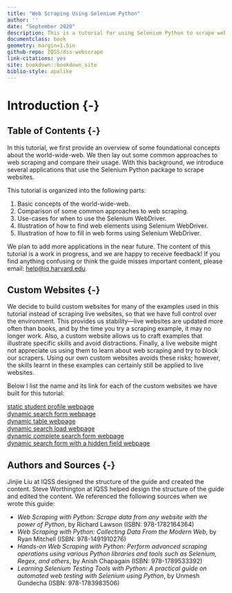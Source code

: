 ```yaml
---
title: "Web Scraping Using Selenium Python"
author: ''
date: "September 2020"
description: This is a tutorial for using Selenium Python to scrape websites
documentclass: book
geometry: margin=1.5in
github-repo: IQSS/dss-webscrape
link-citations: yes
site: bookdown::bookdown_site
biblio-style: apalike
---
```


# Introduction {-}

## Table of Contents {-}

In this tutorial, we first provide an overview of some foundational concepts about the world-wide-web. We then lay out some common approaches to web scraping and compare their usage. With this background, we introduce several applications that use the Selenium Python package to scrape websites.

This tutorial is organized into the following parts:  

1. Basic concepts of the world-wide-web.       
2. Comparison of some common approaches to web scraping.       
3. Use-cases for when to use the Selenium WebDriver.          
4. Illustration of how to find web elements using Selenium WebDriver.     
5. Illustration of how to fill in web forms using Selenium WebDriver.

We plan to add more applications in the near future. The content of this tutorial is a work in progress, and we are happy to receive feedback! If you find anything confusing or think the guide misses important content, please email: help@iq.harvard.edu.

## Custom Websites {-}

We decide to build custom websites for many of the examples used in this tutorial instead of scraping live websites, so that we have full control over the environment. This provides us stability—live websites are updated more often than books, and by the time you try a scraping example, it may no longer work. Also, a custom website allows us to craft examples that illustrate specific skills and avoid distractions. Finally, a live website might not appreciate us using them to learn about web scraping and try to block our scrapers. Using our own custom websites avoids these risks; however, the skills learnt in these examples can certainly still be applied to live websites. 

Below I list the name and its link for each of the custom websites we have built for this tutorial:

[static student profile webpage](https://iqssdss2020.pythonanywhere.com/tutorial/static/views/Adams.html)   
[dynamic search form webpage](https://iqssdss2020.pythonanywhere.com/tutorial/cases/search)      
[dynamic table webpage](https://iqssdss2020.pythonanywhere.com/tutorial/default/dynamic)        
[dynamic search load webpage](https://iqssdss2020.pythonanywhere.com/tutorial/casesLoad/search)          
[dynamic complete search form webpage](https://iqssdss2020.pythonanywhere.com/tutorial/form/search)            
[dynamic search form with a hidden field webpage](https://iqssdss2020.pythonanywhere.com/tutorial/formhidden/search)         

## Authors and Sources {-}

Jinjie Liu at IQSS designed the structure of the guide and created the content. Steve Worthington at IQSS helped design the structure of the guide and edited the content. We referenced the following sources when we wrote this guide:

* *Web Scraping with Python: Scrape data from any website with the power of Python*, by Richard Lawson (ISBN: 978-1782164364)
* *Web Scraping with Python: Collecting Data From the Modern Web*, by Ryan Mitchell (ISBN: 978-1491910276)
* *Hands-on Web Scraping with Python: Perform advanced scraping operations using various Python libraries and tools such as Selenium, Regex, and others*, by Anish Chapagain (ISBN: 978-1789533392)
* *Learning Selenium Testing Tools with Python: A practical guide on automated web testing with Selenium using Python*, by Unmesh Gundecha (ISBN: 978-1783983506)
